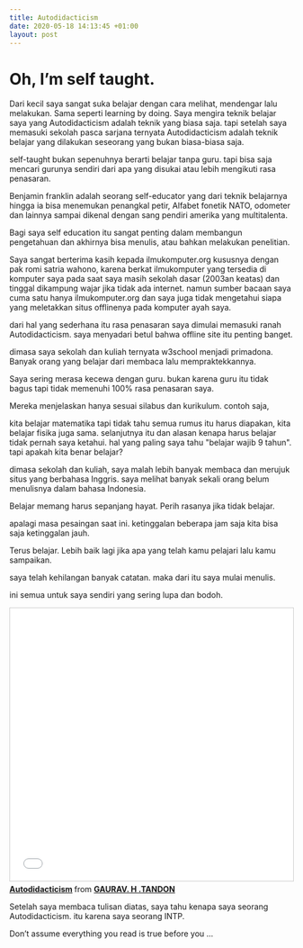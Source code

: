 ```yaml
---
title: Autodidacticism
date: 2020-05-18 14:13:45 +01:00
layout: post
---
```


# Oh, I’m self taught.

Dari kecil saya sangat suka belajar dengan cara melihat, mendengar lalu melakukan. Sama seperti learning by doing.
Saya mengira teknik belajar saya yang Autodidacticism adalah teknik yang biasa saja. tapi setelah saya memasuki sekolah pasca sarjana ternyata
Autodidacticism adalah teknik belajar yang dilakukan seseorang yang bukan biasa-biasa saja.

self-taught bukan sepenuhnya berarti belajar tanpa guru. tapi bisa saja mencari gurunya sendiri dari apa yang disukai atau lebih mengikuti rasa penasaran.

Benjamin franklin adalah seorang self-educator yang dari teknik belajarnya hingga ia bisa menemukan penangkal petir, Alfabet fonetik NATO, odometer dan lainnya sampai dikenal dengan sang pendiri amerika yang multitalenta.

Bagi saya self education itu sangat penting dalam membangun pengetahuan dan akhirnya bisa menulis, atau bahkan melakukan penelitian.

Saya sangat berterima kasih kepada ilmukomputer.org kususnya dengan pak romi satria wahono, karena berkat ilmukomputer yang tersedia di komputer saya pada saat saya masih sekolah dasar (2003an keatas) dan tinggal dikampung wajar jika tidak ada internet.
namun sumber bacaan saya cuma satu hanya ilmukomputer.org dan saya juga tidak mengetahui siapa yang meletakkan situs offlinenya pada komputer ayah saya.

dari hal yang sederhana itu rasa penasaran saya dimulai memasuki ranah Autodidacticism. saya menyadari betul bahwa offline site itu penting banget.

dimasa saya sekolah dan kuliah ternyata w3school menjadi primadona. Banyak orang yang belajar dari membaca lalu mempraktekkannya.

Saya sering merasa kecewa dengan guru. bukan karena guru itu tidak bagus tapi tidak memenuhi 100% rasa penasaran saya. 

Mereka menjelaskan hanya sesuai silabus dan kurikulum. contoh saja, 

kita belajar matematika tapi tidak tahu semua rumus itu harus diapakan, kita belajar fisika juga sama. selanjutnya itu dan alasan kenapa harus belajar tidak pernah saya ketahui. 
hal yang paling saya tahu "belajar wajib 9 tahun". tapi apakah kita benar belajar? 

dimasa sekolah dan kuliah, saya malah lebih banyak membaca dan merujuk situs yang berbahasa Inggris. saya melihat banyak sekali orang belum menulisnya dalam bahasa Indonesia.

Belajar memang harus sepanjang hayat. Perih rasanya jika tidak belajar.

apalagi masa pesaingan saat ini. ketinggalan beberapa jam saja kita bisa saja ketinggalan jauh.

Terus belajar. Lebih baik lagi jika apa yang telah kamu pelajari lalu kamu sampaikan. 

saya telah kehilangan banyak catatan. maka dari itu saya mulai menulis.

ini semua untuk saya sendiri yang sering lupa dan bodoh.

<iframe src="//www.slideshare.net/slideshow/embed_code/key/13VCZ99voBR5Ci" width="595" height="485" frameborder="0" marginwidth="0" marginheight="0" scrolling="no" style="border:1px solid #CCC; border-width:1px; margin-bottom:5px; max-width: 100%;" allowfullscreen> </iframe> <div style="margin-bottom:5px"> <strong> <a href="//www.slideshare.net/gauravhtandon1/autodidacticism" title="Autodidacticism" target="_blank">Autodidacticism</a> </strong> from <strong><a href="https://www.slideshare.net/gauravhtandon1" target="_blank">GAURAV. H .TANDON</a></strong> </div>

Setelah saya membaca tulisan diatas, saya tahu kenapa saya seorang Autodidacticism. itu karena saya seorang INTP.

Don’t assume everything you read is true before you ...
